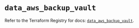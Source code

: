 # `data_aws_backup_vault`

Refer to the Terraform Registry for docs: [`data_aws_backup_vault`](https://registry.terraform.io/providers/hashicorp/aws/3.76.1/docs/data-sources/backup_vault).
